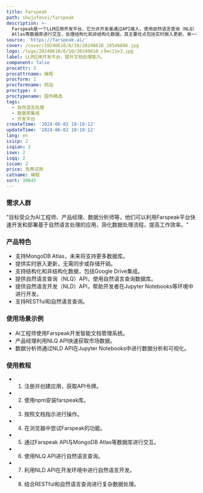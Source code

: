 ```yaml
---
title: Farspeak
path: shujufenxi/farspeak
description: >-
  Farspeak是一个LLM应用开发平台，它允许开发者通过API接入，使用自然语言查询（NLQ）和自然语言开发（NLD）技术，与MongoDB
  Atlas等数据库进行交互，处理结构化和非结构化数据。其主要优点包括实时嵌入更新、单一存储解决方案以及对多种数据库的支持。
source: 'https://farspeak.ai/'
cover: /cover/20240610/6/10/20240610_10548896.jpg
logo: /logo/20240610/6/10/20240610_c9ec11e3.jpg
label: LLM应用开发平台，提升文档处理能力。
component: false
procattr: 5
procattrname: 编程
procform: 1
procformname: 网站
proctype: 4
proctypename: 国外精选
tags:
  - 自然语言处理
  - 数据库集成
  - 开发平台
createTime: '2024-06-02 10:10:12'
updateTime: '2024-06-02 10:10:12'
lang: en
isicp: 2
isqian: 2
iswx: 2
isqq: 2
iscom: 2
price: 免费试用
catname: 编程
sort: 30845
---
```




### 需求人群
"目标受众为AI工程师、产品经理、数据分析师等，他们可以利用Farspeak平台快速开发和部署基于自然语言处理的应用，简化数据处理流程，提高工作效率。"

### 产品特色
* 支持MongoDB Atlas，未来将支持更多数据库。
* 提供实时嵌入更新，无需同步或存储开销。
* 支持结构化和非结构化数据，包括Google Drive集成。
* 提供自然语言查询（NLQ）API，使用自然语言查询数据库。
* 提供自然语言开发（NLD）API，帮助开发者在Jupyter Notebooks等环境中进行开发。
* 支持RESTful和自然语言查询。

### 使用场景示例
* AI工程师使用Farspeak开发智能文档管理系统。
* 产品经理利用NLQ API快速获取市场数据。
* 数据分析师通过NLD API在Jupyter Notebooks中进行数据分析和可视化。

### 使用教程
* 1. 注册并创建应用，获取API令牌。
* 2. 使用npm安装farspeak库。
* 3. 按照文档指示进行操作。
* 4. 在浏览器中尝试Farspeak的功能。
* 5. 通过Farspeak API与MongoDB Atlas等数据库进行交互。
* 6. 使用NLQ API进行自然语言查询。
* 7. 利用NLD API在开发环境中进行自然语言开发。
* 8. 结合RESTful和自然语言查询进行复杂数据处理。

  

